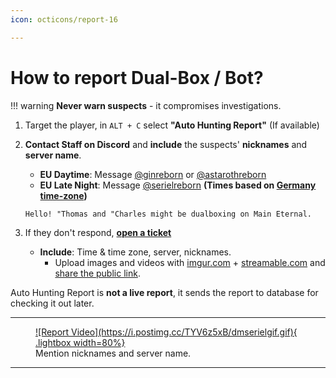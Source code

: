 ```yaml
---
icon: octicons/report-16

---
```


# How to report Dual-Box / Bot?

!!! warning
    **Never warn suspects** - it compromises investigations.

1. Target the player, in `ALT + C` select **"Auto Hunting Report"** (If available)
2. **Contact Staff on Discord** and **include** the suspects' **nicknames** and **server name**.  
    - **EU Daytime**: Message [@ginreborn](https://discord.com/users/917729115770073119) or [@astarothreborn](https://discord.com/users/1067169953683349577)  
    - **EU Late Night**: Message [@serielreborn](https://discord.com/users/1139948642166394920) **(Times based on [Germany time-zone](https://time.is/Germany))**

    ```
    Hello! "Thomas and "Charles might be dualboxing on Main Eternal. 
    ```

3. If they don't respond, [**open a ticket**](https://l2reborn.org/support/)
    - **Include**: Time & time zone, server, nicknames. 
        - Upload images and videos with [imgur.com](https://imgur.com/upload) + [streamable.com](https://streamable.com/) and [share the public link](https://help.imgur.com/hc/article_attachments/26512938185243).


Auto Hunting Report is **not a live report**, it sends the report to database for checking it out later.
<hr>

<figure markdown="span">
    <a href="https://postimg.cc/1f326tfK">
    ![Report Video](https://i.postimg.cc/TYV6z5xB/dmserielgif.gif){ .lightbox width=80%}
    </a>
    <figcaption>Mention nicknames and server name.</figcaption>
</figure>

<hr>



